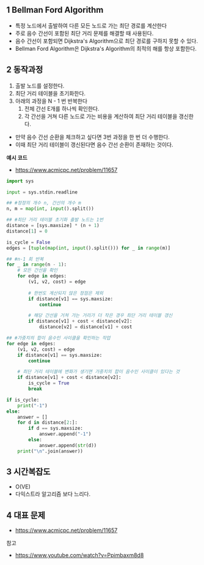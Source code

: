 ## 1 Bellman Ford Algorithm

- 특정 노드에서 출발하여 다른 모든 노드로 가는 최단 경로를 계산한다
- 주로 음수 간선이 포함된 최단 거리 문제를 해결할 때 사용된다.
- 음수 간선이 포함되면 Dijkstra's Algorithm으로 최단 경로를 구하지 못할 수 있다.
- Bellman Ford Algorithm은 Dijkstra's Algorithm의 최적의 해를 항상 포함한다.



## 2 동작과정

1. 출발 노드를 설정한다.
2. 최단 거리 테이블을 초기화한다.
3. 아래의 과정을 N - 1 번 반복한다
   1. 전체 간선 E개를 하나씩 확인한다.
   2. 각 간선을 거쳐 다른 노드로 가는 비용을 계산하여 최단 거리 테이블을 갱신한다.

- 만약 음수 간선 순환을 체크하고 싶다면 3번 과정을 한 번 더 수행한다.
- 이때 최단 거리 테이블이 갱신된다면 음수 간선 순환이 존재하는 것이다.



**예시 코드**

- https://www.acmicpc.net/problem/11657

```python
import sys

input = sys.stdin.readline

## #정정의 개수 n, 간선의 개수 m
n, m = map(int, input().split())

## #최단 거리 테이블 초기화 출발 노드는 1번
distance = [sys.maxsize] * (n + 1)
distance[1] = 0

is_cycle = False
edges = [tuple(map(int, input().split())) for _ in range(m)]

## #n-1 회 반복
for _ in range(n - 1):
    # 모든 간선을 확인
    for edge in edges:
        (v1, v2, cost) = edge
        
        # 한번도 계산되지 않은 정점은 제외
        if distance[v1] == sys.maxsize:
            continue

        # 해당 간선을 거쳐 가는 거리가 더 작은 경우 최단 거리 테이블 갱신
        if distance[v1] + cost < distance[v2]:
            distance[v2] = distance[v1] + cost

## #가중치의 합이 음수인 사이클을 확인하는 작업
for edge in edges:
    (v1, v2, cost) = edge
    if distance[v1] == sys.maxsize:
        continue

    # 최단 거리 테이블에 변화가 생기면 가중치의 합이 음수인 사이클이 있다는 것
    if distance[v1] + cost < distance[v2]:
        is_cycle = True
        break

if is_cycle:
    print("-1")
else:
    answer = []
    for d in distance[2:]:
        if d == sys.maxsize:
            answer.append("-1")
        else:
            answer.append(str(d))
    print("\n".join(answer))
```



## 3 시간복잡도

- O(VE)
- 다익스트라 알고리즘 보다 느리다.



## 4 대표 문제

- https://www.acmicpc.net/problem/11657



참고

- https://www.youtube.com/watch?v=Ppimbaxm8d8